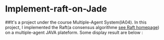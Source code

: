# Implement-raft-on-Jade
##It's a project under the course Multiple-Agent System(IA04). In this project, I implemented the Raft(a consensus algorithme [see Raft homepage](https://raft.github.ioan)) on a multiple-agent JAVA plateform.
Some display result are below :
